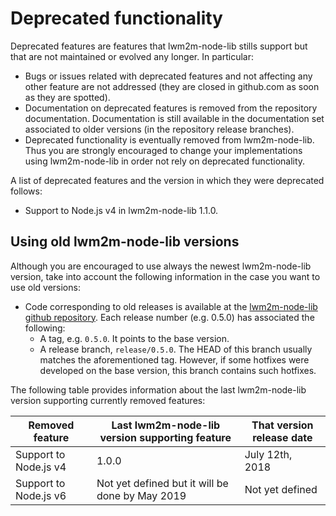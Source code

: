 # Deprecated functionality

Deprecated features are features that lwm2m-node-lib stills support but that are
not maintained or evolved any longer. In particular:

-   Bugs or issues related with deprecated features and not affecting
    any other feature are not addressed (they are closed in github.com
    as soon as they are spotted).
-   Documentation on deprecated features is removed from the repository documentation.
    Documentation is still available in the documentation set associated to older versions
    (in the repository release branches).
-   Deprecated functionality is eventually removed from lwm2m-node-lib. Thus you
    are strongly encouraged to change your implementations using lwm2m-node-lib
    in order not rely on deprecated functionality.

A list of deprecated features and the version in which they were deprecated follows:

* Support to Node.js v4 in lwm2m-node-lib 1.1.0.

## Using old lwm2m-node-lib versions

Although you are encouraged to use always the newest lwm2m-node-lib version, take into account the following
information in the case you want to use old versions:

* Code corresponding to old releases is
  available at the [lwm2m-node-lib github repository](https://github.com/telefonicaid/lwm2m-node-lib). Each release number
  (e.g. 0.5.0) has associated the following:
	* A tag, e.g. `0.5.0`. It points to the base version.
	* A release branch, `release/0.5.0`. The HEAD of this branch usually matches the aforementioned tag. However, if some
    hotfixes were developed on the base version, this branch contains such hotfixes.

The following table provides information about the last lwm2m-node-lib version supporting currently removed features:

| **Removed feature**                                                        | **Last lwm2m-node-lib version supporting feature** | **That version release date**   |
|----------------------------------------------------------------------------|-------------------------------------------|---------------------------------|
| Support to Node.js v4                                                      | 1.0.0                                     | July 12th, 2018                  |
| Support to Node.js v6                    | Not yet defined but it will be done by May 2019                 | Not yet defined               